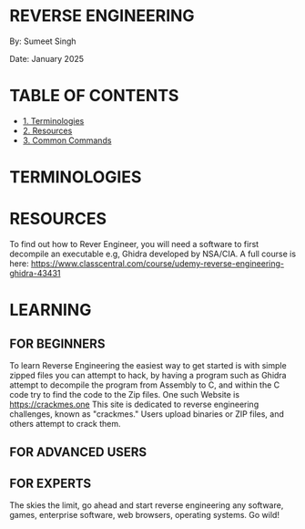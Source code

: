
# REVERSE ENGINEERING
By: Sumeet Singh

Date: January 2025

# TABLE OF CONTENTS
- [1. Terminologies](#terminologies)
- [2. Resources](#resources)
- [3. Common Commands](#common-commands)


# TERMINOLOGIES


# RESOURCES

To find out how to Rever Engineer, you will need a software to first decompile an executable e.g, Ghidra developed by NSA/CIA.
A full course is here: https://www.classcentral.com/course/udemy-reverse-engineering-ghidra-43431

# LEARNING

## FOR BEGINNERS

To learn Reverse Engineering the easiest way to get started is with simple zipped files you can attempt to hack, by having a program
such as Ghidra attempt to decompile the program from Assembly to C, and within the C code try to find the code to the Zip files. 
One such Website is https://crackmes.one
This site is dedicated to reverse engineering challenges, known as "crackmes." Users upload binaries or ZIP files, and others attempt to crack them.

## FOR ADVANCED USERS



## FOR EXPERTS

The skies the limit, go ahead and start reverse engineering any software, games, enterprise software, web browsers, operating systems. Go wild!